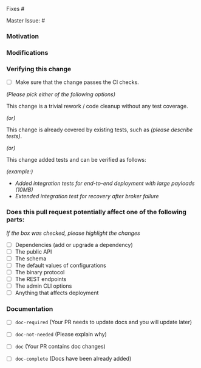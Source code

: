 <!--
### Contribution Checklist
  
  - PR title format should be *[type][component] summary*. For details, see *[Guideline - Pulsar PR Naming Convention](https://docs.google.com/document/d/1d8Pw6ZbWk-_pCKdOmdvx9rnhPiyuxwq60_TrD68d7BA/edit#heading=h.trs9rsex3xom)*. 

  - Fill out the template below to describe the changes contributed by the pull request. That will give reviewers the context they need to do the review.
  
  - Each pull request should address only one issue, not mix up code from multiple issues.
  
  - Each commit in the pull request has a meaningful commit message

  - Once all items of the checklist are addressed, remove the above text and this checklist, leaving only the filled out template below.
-->

<!-- Either this PR fixes an issue, -->

Fixes #<xyz>

<!-- or this PR is one task of an issue -->

Master Issue: #<xyz>

### Motivation

<!-- Explain here the context, and why you're making that change. What is the problem you're trying to solve. -->

### Modifications

<!-- Describe the modifications you've done. -->

### Verifying this change

- [ ] Make sure that the change passes the CI checks.

*(Please pick either of the following options)*

This change is a trivial rework / code cleanup without any test coverage.

*(or)*

This change is already covered by existing tests, such as *(please describe tests)*.

*(or)*

This change added tests and can be verified as follows:

*(example:)*
  - *Added integration tests for end-to-end deployment with large payloads (10MB)*
  - *Extended integration test for recovery after broker failure*

### Does this pull request potentially affect one of the following parts:

*If the box was checked, please highlight the changes*

- [ ] Dependencies (add or upgrade a dependency)
- [ ] The public API
- [ ] The schema
- [ ] The default values of configurations
- [ ] The binary protocol
- [ ] The REST endpoints
- [ ] The admin CLI options
- [ ] Anything that affects deployment

### Documentation

<!-- DO NOT REMOVE THIS SECTION. CHECK THE PROPER BOX ONLY. -->

- [ ] `doc-required` 
(Your PR needs to update docs and you will update later)

- [ ] `doc-not-needed` 
(Please explain why)

- [ ] `doc` 
(Your PR contains doc changes)

- [ ] `doc-complete`
(Docs have been already added)
